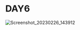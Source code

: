 # DAY6
![Screenshot_20230226_143912](https://user-images.githubusercontent.com/111976681/221401725-5a1789d9-e971-4c50-ae18-faec0b743f9f.png)
